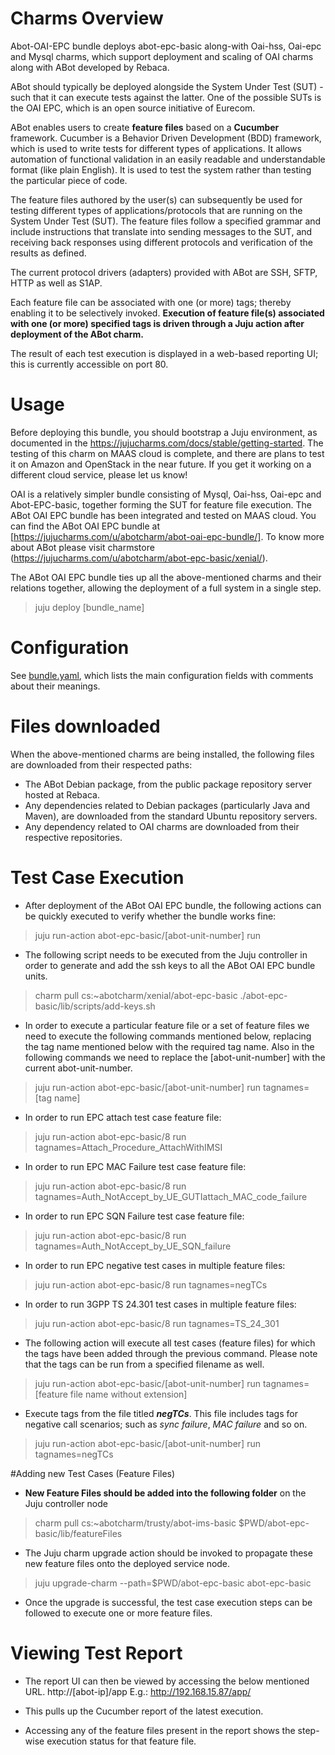 # Charms Overview

Abot-OAI-EPC bundle deploys abot-epc-basic along-with Oai-hss, Oai-epc and Mysql charms, which support deployment and scaling of OAI charms along with ABot developed by Rebaca.

ABot should typically be deployed alongside the System Under Test (SUT) - such that it can execute tests against the latter. One of the possible SUTs is the OAI EPC, which is an open source initiative of Eurecom.

ABot enables users to create **feature files** based on a **Cucumber** framework. Cucumber is a Behavior Driven Development (BDD) framework, which is used to write tests for different types of applications. It allows automation of functional validation in an easily readable and understandable format (like plain English). It is used to test the system rather than testing the particular piece of code.

The feature files authored by the user(s) can subsequently be used for testing different types of applications/protocols that are running on the System Under Test (SUT). The feature files follow a specified grammar and include instructions that translate into sending messages to the SUT, and receiving back responses using different protocols and verification of the results as defined.

The current protocol drivers (adapters) provided with ABot are SSH, SFTP, HTTP as well as S1AP.  

Each feature file can be associated with one (or more) tags; thereby enabling it to be selectively invoked. **Execution of feature file(s) associated with one (or more) specified tags is driven through a Juju action after deployment of the ABot charm.**

The result of each test execution is displayed in a web-based reporting UI; this is currently accessible on port 80.
 
# Usage

Before deploying this bundle, you should bootstrap a Juju environment, as documented in the https://jujucharms.com/docs/stable/getting-started. The testing of this charm on MAAS cloud is complete, and there are plans to test it on Amazon and OpenStack in the near future. If you get it working on a different cloud service, please let us know!

OAI is a relatively simpler bundle consisting of Mysql, Oai-hss, Oai-epc and Abot-EPC-basic, together forming the SUT for feature file execution. The ABot OAI EPC bundle has been integrated and tested on MAAS cloud. You can find the ABot OAI EPC bundle at [https://jujucharms.com/u/abotcharm/abot-oai-epc-bundle/]. To know more about ABot please visit charmstore (https://jujucharms.com/u/abotcharm/abot-epc-basic/xenial/).

The ABot OAI EPC bundle ties up all the above-mentioned charms and their relations together, allowing the deployment of a full system in a single step.
          
>juju deploy [bundle_name]


# Configuration

See [bundle.yaml](bundle.yaml), which lists the main configuration fields with comments about their meanings.

# Files downloaded

When the above-mentioned charms are being installed, the following files are downloaded from their respected paths:

- The ABot Debian package, from the public package repository server hosted at Rebaca.
- Any dependencies related to Debian packages (particularly Java and Maven), are downloaded from the standard Ubuntu repository servers.
- Any dependency related to OAI charms are downloaded from their respective repositories.

# Test Case Execution

- After deployment of the ABot OAI EPC bundle, the following actions can be quickly executed to verify whether the bundle works fine:
> juju run-action abot-epc-basic/[abot-unit-number] run

- The following script needs to be executed from the Juju controller in order to generate and add the ssh keys to all the ABot OAI EPC bundle units.
> charm pull cs:~abotcharm/xenial/abot-epc-basic
> ./abot-epc-basic/lib/scripts/add-keys.sh

- In order to execute a particular feature file or a set of feature files we need to execute the following commands mentioned below, replacing the tag name mentioned below with the required tag name. Also in the following commands we need to replace the [abot-unit-number] with the current abot-unit-number.
> juju run-action abot-epc-basic/[abot-unit-number] run tagnames=[tag name]

- In order to run EPC attach test case feature file:
> juju run-action abot-epc-basic/8 run tagnames=Attach_Procedure_AttachWithIMSI

- In order to run EPC MAC Failure test case feature file:
> juju run-action abot-epc-basic/8 run tagnames=Auth_NotAccept_by_UE_GUTIattach_MAC_code_failure

- In order to run EPC SQN Failure test case feature file:
> juju run-action abot-epc-basic/8 run tagnames=Auth_NotAccept_by_UE_SQN_failure

- In order to run EPC negative test cases in multiple feature files: 
> juju run-action abot-epc-basic/8 run tagnames=negTCs

- In order to run 3GPP TS 24.301 test cases in multiple feature files:
> juju run-action abot-epc-basic/8 run tagnames=TS_24_301

- The following action will execute all test cases (feature files) for which the tags have been added through the previous command. Please note that the tags can be run from a specified filename as well.
>  juju run-action abot-epc-basic/[abot-unit-number] run tagnames=[feature file name without extension]

- Execute tags from the file titled ***negTCs***. This file includes tags for negative call scenarios; such as *sync failure*, *MAC failure* and so on.
>  juju run-action abot-epc-basic/[abot-unit-number] run tagnames=negTCs

#Adding new Test Cases (Feature Files)

- **New Feature Files should be added into the following folder** on the Juju controller node
>charm pull cs:~abotcharm/trusty/abot-ims-basic
> $PWD/abot-epc-basic/lib/featureFiles
   
- The Juju charm upgrade action should be invoked to propagate these new feature files onto the deployed service node.  
>juju upgrade-charm  --path=$PWD/abot-epc-basic abot-epc-basic

- Once the upgrade is successful, the test case execution steps can be followed to execute one or more feature files.

# Viewing Test Report

- The report UI can then be viewed by accessing the below mentioned URL.
    http://[abot-ip]/app
    E.g.: http://192.168.15.87/app/

- This pulls up the Cucumber report of the latest execution.
- Accessing any of the feature files present in the report shows the step-wise execution status for that feature file.
